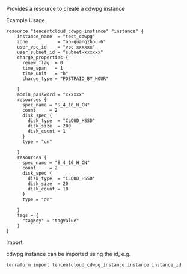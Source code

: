 Provides a resource to create a cdwpg instance

Example Usage

```hcl
resource "tencentcloud_cdwpg_instance" "instance" {
	instance_name  = "test_cdwpg"
	zone           = "ap-guangzhou-6"
	user_vpc_id    = "vpc-xxxxxx"
	user_subnet_id = "subnet-xxxxxx"
	charge_properties {
	  renew_flag  = 0
	  time_span   = 1
	  time_unit   = "h"
	  charge_type = "POSTPAID_BY_HOUR"

	}
	admin_password = "xxxxxx"
	resources {
	  spec_name = "S_4_16_H_CN"
	  count     = 2
	  disk_spec {
		disk_type  = "CLOUD_HSSD"
		disk_size  = 200
		disk_count = 1
	  }
	  type = "cn"

	}
	resources {
	  spec_name = "S_4_16_H_CN"
	  count     = 2
	  disk_spec {
		disk_type  = "CLOUD_HSSD"
		disk_size  = 20
		disk_count = 10
	  }
	  type = "dn"

	}
	tags = {
	  "tagKey" = "tagValue"
	}
}
```

Import

cdwpg instance can be imported using the id, e.g.

```
terraform import tencentcloud_cdwpg_instance.instance instance_id
```